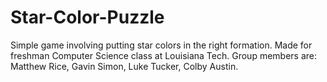 # Star-Color-Puzzle
Simple game involving putting star colors in the right formation. Made for freshman Computer Science class at Louisiana Tech. Group members are: Matthew Rice, Gavin Simon, Luke Tucker, Colby Austin. 
